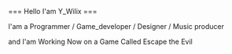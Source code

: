 === Hello I'am Y_Wilix ===
 
I'am a Programmer / Game_developer / Designer / Music producer

and I'am Working Now on a Game Called Escape the Evil


<!---
YWilix/YWilix is a ✨ special ✨ repository because its `README.md` (this file) appears on your GitHub profile.
You can click the Preview link to take a look at your changes.
--->
